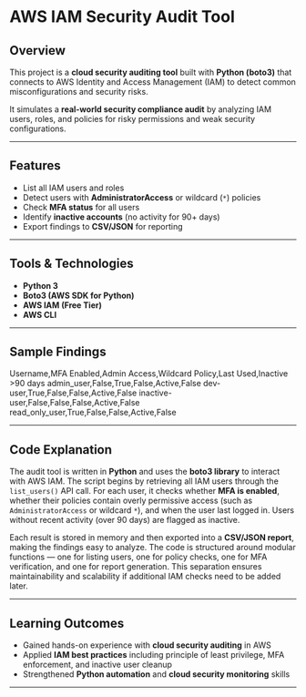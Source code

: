 # AWS IAM Security Audit Tool

## Overview
This project is a **cloud security auditing tool** built with **Python (boto3)** that connects to AWS Identity and Access Management (IAM) to detect common misconfigurations and security risks.  

It simulates a **real-world security compliance audit** by analyzing IAM users, roles, and policies for risky permissions and weak security configurations.  

---

## Features
- List all IAM users and roles  
- Detect users with **AdministratorAccess** or wildcard (`*`) policies  
- Check **MFA status** for all users  
- Identify **inactive accounts** (no activity for 90+ days)  
- Export findings to **CSV/JSON** for reporting  

---

## Tools & Technologies
- **Python 3**  
- **Boto3 (AWS SDK for Python)**  
- **AWS IAM (Free Tier)**  
- **AWS CLI**  

---

## Sample Findings
Username,MFA Enabled,Admin Access,Wildcard Policy,Last Used,Inactive >90 days
admin_user,False,True,False,Active,False
dev-user,True,False,False,Active,False
inactive-user,False,False,False,Active,False
read_only_user,True,False,False,Active,False

---

## Code Explanation
The audit tool is written in **Python** and uses the **boto3 library** to interact with AWS IAM. The script begins by retrieving all IAM users through the `list_users()` API call. For each user, it checks whether **MFA is enabled**, whether their policies contain overly permissive access (such as `AdministratorAccess` or wildcard `*`), and when the user last logged in. Users without recent activity (over 90 days) are flagged as inactive.  

Each result is stored in memory and then exported into a **CSV/JSON report**, making the findings easy to analyze. The code is structured around modular functions — one for listing users, one for policy checks, one for MFA verification, and one for report generation. This separation ensures maintainability and scalability if additional IAM checks need to be added later.  

---

## Learning Outcomes
- Gained hands-on experience with **cloud security auditing** in AWS  
- Applied **IAM best practices** including principle of least privilege, MFA enforcement, and inactive user cleanup  
- Strengthened **Python automation** and **cloud security monitoring** skills  

---
